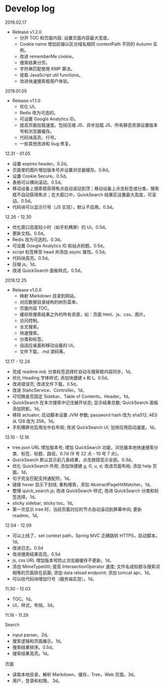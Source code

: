 # Develop log

2019.02.17

* Release v1.2.0
  * 分开 TOC 和页面内容; 设置页面内容最大宽度。
  * Cookie name 增加前缀以区分域名相同 contextPath 不同的 Autumn 实例。
  * 改进 rememberMe cookie。
  * 搜索结果分页。
  * 字符串匹配使用 KMP 算法。
  * 提取 JavaScript util functions。
  * 改进快速搜索框用户体验。

2019.01.05

* Release v1.1.0
  * 优化 UI。
  * Redis 改为可选的。
  * 可设置 Google Analytics ID。
  * 提高页面加载速度。包括压缩 JS、异步加载 JS、所有静态资源设置版本号和浏览器缓存。
  * 代码块高亮、行号。
  * 一些其他改进和 bug 修复。

12.31 - 01.05

* 设置 expires header。0.2d。
* 页面里的图片增加版本号并设置浏览器缓存。0.8d。
* 设置 Cookie Secure。0.5d。
* 表格可以横向滚动。0.5d。
* 移动设备上搜索框获得焦点自动滚动到顶；移动设备上点击标签或分类，搜索框不自动获得焦点；在大窗口中，QuickSearch 结果区设置最大高度，可滚动。0.5d。
* 代码块可以显示行号（JS 实现），默认不启用。0.5d。

12.26 - 12.30

* 优化窗口高度较小时（如手机横屏）的 UI。0.5d。
* 更新文档。0.5d。
* Redis 改为可选的。0.3d。
* 可设置 Google Analytics ID 和站点标题。0.5d。
* script 标签移至 head 并添加 async 属性。0.5d。
* 代码块高亮。0.5d。
* 压缩 js。1d。
* 改进 QuickSearch 面板样式。0.5d。

2018.12.25

* Release v1.0.0
  * 映射 Markdown 目录到网站。
  * 对应数据目录结构的树形菜单。
  * 页面内容 TOC。
  * 缓存除搜索结果之外的所有资源，如：页面 html、js、css、图片。
  * 访问控制。
  * 全文搜索。
  * 快速搜索。
  * 分类和标签。
  * 自适应桌面和移动设备的 UI。
  * 文件下载，.md 源码等。

12.17 - 12.24

* 完成 readme.md; 分类标签选择栏自动与搜索框内容同步。1d。
* 优化 Heading 字体样式; 添加快捷键 s 和 t。0.5d。
* 改进错误页; 改进文件下载。0.5d。
* 改进 StaticService、Controller。1d。
* 可切换是否固定 Sidebar、Table of Contents、Header。1d。
* QuickSearch 在本次搜索中记住展开状态; 显示结果总数; QuickSearch 面板添加阴影。1d。
* 移除 actuator; 启动脚本设置 JVM 参数; password hash 改为 sha512; AES 从 128 改为 256。1d。
* 手机横屏也启用左中右布局; 改进 QuickSearch  UI; 加快应用启动速度。1d。

12.10 - 12.16

* tree.json URL 增加版本号; 增加 QuickSearch 功能，浏览器本地快速搜索分类、标签、标题、路径。0.7d (9 号 22 点 - 10 号 7 点)。
* QuickSearch 默认显示前几条结果，点击按钮显示全部。0.3d。
* 优化 QuickSearch 外观; 添加快捷键 g, G, u, d; 改进页面布局; 添加 help 页面。1d。
* 句子完全匹配支持通配符。1d。
* 链接 hover 显示下划线; 重构搜索，添加 AbstractPageHitMatcher。1d。
* 整理 quick_search.js; 改进 QuickSearch 样式; 改进 QuickSearch 分类和标签选择。1d。
* sticky sidebar; sticky toc。1d。
* 第一次显示 tree 时，当前页面对应的节点自动滚动到屏幕中间; 更新 readme。1d。

12.04 - 12.09

* 可以上线了，set context path，Spring MVC 正确跳转 HTTPS，启动脚本。1d。
* 改进日志。0.5d
* 改进搜索结果高亮。0.5d
* js, css URL 增加版本号防止浏览器缓存不更新。1d。
* 添加 MimeTypeUtil; 提高 IntersectionOperator 速度; 文件名或标题与搜索词相等的页面排在前面; 添加 data reload endpoint; 添加 tomcat apr。1d。
* 可以给代码块增加行号（服务端实现）。1d。

11.30 - 12.03

* TOC。1d。
* UI，样式，布局。3d。

11.18 - 11.29

Search

* input parser。2d。
* 搜索逻辑和页面展示。1d。
* 搜索结果排序。0.5d。
* 搜索结果高亮。1d。

页面

* 读取本地目录，解析 Markdown，缓存，Tree，Web 页面。3d。
* 用户，登录和权限。 3d。
